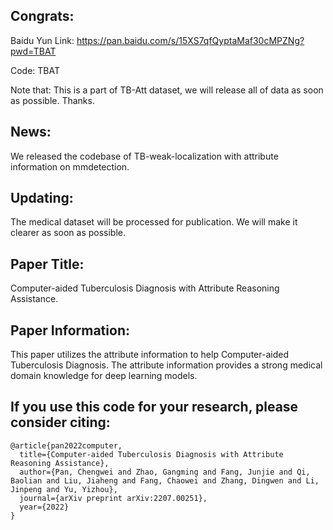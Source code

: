 ## Congrats:
Baidu Yun Link: 
https://pan.baidu.com/s/15XS7qfQyptaMaf30cMPZNg?pwd=TBAT 

Code: 
TBAT

Note that: This is a part of TB-Att dataset, we will release all of data as soon as possible. Thanks.


## News: 
We released the codebase of TB-weak-localization with attribute information on mmdetection.

## Updating: 
The medical dataset will be processed for publication. We will make it clearer as soon as possible.

## Paper Title: 
Computer-aided Tuberculosis Diagnosis with Attribute Reasoning Assistance.

## Paper Information:
This paper utilizes the attribute information to help Computer-aided Tuberculosis Diagnosis. The attribute information provides a strong medical domain knowledge for deep learning models.

## If you use this code for your research, please consider citing:

```
@article{pan2022computer,
  title={Computer-aided Tuberculosis Diagnosis with Attribute Reasoning Assistance},
  author={Pan, Chengwei and Zhao, Gangming and Fang, Junjie and Qi, Baolian and Liu, Jiaheng and Fang, Chaowei and Zhang, Dingwen and Li, Jinpeng and Yu, Yizhou},
  journal={arXiv preprint arXiv:2207.00251},
  year={2022}
}
```
